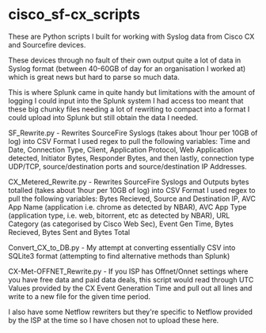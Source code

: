 # cisco_sf-cx_scripts
These are Python scripts I built for working with Syslog data from Cisco CX and Sourcefire devices.

These devices through no fault of their own output quite a lot of data in Syslog format (between 40-60GB of day for an organisation I worked at) which is great news but hard to parse so much data.

This is where Splunk came in quite handy but limitations with the amount of logging I could input into the Splunk system I had access too meant that these big chunky files needing a lot of rewriting to compact into a format I could upload into Splunk but still obtain the data I needed.

SF_Rewrite.py - Rewrites SourceFire Syslogs (takes about 1hour per 10GB of log) into CSV Format
I used regex to pull the following variables:
Time and Date, Connection Type, Client, Application Protocol, Web Application detected, Initiator Bytes, Responder Bytes, and then lastly, connection type UDP/TCP, source/destination ports and source/destination IP Addresses.

CX_Metered_Rewrite.py - Rewrites SourceFire Syslogs and Outputs bytes totalled (takes about 1hour per 10GB of log) into CSV Format
I used regex to pull the following variables:
Bytes Recieved, Source and Destination IP, AVC App Name (application i.e. chrome as detected by NBAR), AVC App Type (application type, i.e. web, bitorrent, etc as detected by NBAR), URL Category (as categorised by Cisco Web Sec), Event Gen Time, Bytes Recieved, Bytes Sent and Bytes Total

Convert_CX_to_DB.py - My attempt at converting essentially CSV into SQLite3 format (attempting to find alternative methods than Splunk)

CX-Met-OFFNET_Rewrite.py - If you ISP has Offnet/Onnet settings where you have free data and paid data deals, this script would read through UTC Values provided by the CX Event Generation Time and pull out all lines and write to a new file for the given time period.

I also have some Netflow rewriters but they're specific to Netflow provided by the ISP at the time so I have chosen not to upload these here.
